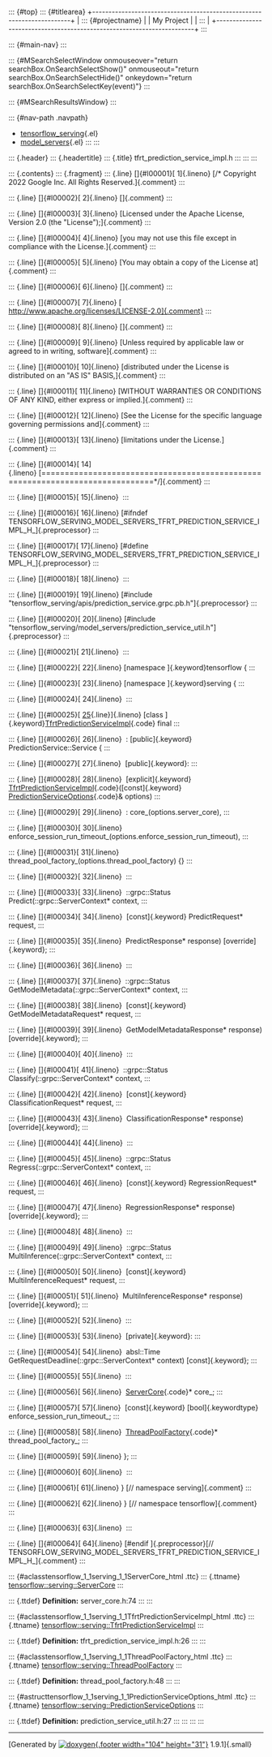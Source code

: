 ::: {#top}
::: {#titlearea}
+-----------------------------------------------------------------------+
| ::: {#projectname}                                                    |
| My Project                                                            |
| :::                                                                   |
+-----------------------------------------------------------------------+
:::

::: {#main-nav}
:::

::: {#MSearchSelectWindow onmouseover="return searchBox.OnSearchSelectShow()" onmouseout="return searchBox.OnSearchSelectHide()" onkeydown="return searchBox.OnSearchSelectKey(event)"}
:::

::: {#MSearchResultsWindow}
:::

::: {#nav-path .navpath}
-   [tensorflow\_serving](dir_bbc8937306723ff096d79d77f4a73363.html){.el}
-   [model\_servers](dir_5bce3ff2a459f05fa975e832b2676e62.html){.el}
:::
:::

::: {.header}
::: {.headertitle}
::: {.title}
tfrt\_prediction\_service\_impl.h
:::
:::
:::

::: {.contents}
::: {.fragment}
::: {.line}
[]{#l00001}[ 1]{.lineno} [/\* Copyright 2022 Google Inc. All Rights
Reserved.]{.comment}
:::

::: {.line}
[]{#l00002}[ 2]{.lineno} []{.comment}
:::

::: {.line}
[]{#l00003}[ 3]{.lineno} [Licensed under the Apache License, Version 2.0
(the \"License\");]{.comment}
:::

::: {.line}
[]{#l00004}[ 4]{.lineno} [you may not use this file except in compliance
with the License.]{.comment}
:::

::: {.line}
[]{#l00005}[ 5]{.lineno} [You may obtain a copy of the License
at]{.comment}
:::

::: {.line}
[]{#l00006}[ 6]{.lineno} []{.comment}
:::

::: {.line}
[]{#l00007}[ 7]{.lineno} [
http://www.apache.org/licenses/LICENSE-2.0]{.comment}
:::

::: {.line}
[]{#l00008}[ 8]{.lineno} []{.comment}
:::

::: {.line}
[]{#l00009}[ 9]{.lineno} [Unless required by applicable law or agreed to
in writing, software]{.comment}
:::

::: {.line}
[]{#l00010}[ 10]{.lineno} [distributed under the License is distributed
on an \"AS IS\" BASIS,]{.comment}
:::

::: {.line}
[]{#l00011}[ 11]{.lineno} [WITHOUT WARRANTIES OR CONDITIONS OF ANY KIND,
either express or implied.]{.comment}
:::

::: {.line}
[]{#l00012}[ 12]{.lineno} [See the License for the specific language
governing permissions and]{.comment}
:::

::: {.line}
[]{#l00013}[ 13]{.lineno} [limitations under the License.]{.comment}
:::

::: {.line}
[]{#l00014}[
14]{.lineno} [==============================================================================\*/]{.comment}
:::

::: {.line}
[]{#l00015}[ 15]{.lineno} 
:::

::: {.line}
[]{#l00016}[ 16]{.lineno} [\#ifndef
TENSORFLOW\_SERVING\_MODEL\_SERVERS\_TFRT\_PREDICTION\_SERVICE\_IMPL\_H\_]{.preprocessor}
:::

::: {.line}
[]{#l00017}[ 17]{.lineno} [\#define
TENSORFLOW\_SERVING\_MODEL\_SERVERS\_TFRT\_PREDICTION\_SERVICE\_IMPL\_H\_]{.preprocessor}
:::

::: {.line}
[]{#l00018}[ 18]{.lineno} 
:::

::: {.line}
[]{#l00019}[ 19]{.lineno} [\#include
\"tensorflow\_serving/apis/prediction\_service.grpc.pb.h\"]{.preprocessor}
:::

::: {.line}
[]{#l00020}[ 20]{.lineno} [\#include
\"tensorflow\_serving/model\_servers/prediction\_service\_util.h\"]{.preprocessor}
:::

::: {.line}
[]{#l00021}[ 21]{.lineno} 
:::

::: {.line}
[]{#l00022}[ 22]{.lineno} [namespace ]{.keyword}tensorflow {
:::

::: {.line}
[]{#l00023}[ 23]{.lineno} [namespace ]{.keyword}serving {
:::

::: {.line}
[]{#l00024}[ 24]{.lineno} 
:::

::: {.line}
[]{#l00025}[
[25](classtensorflow_1_1serving_1_1TfrtPredictionServiceImpl.html){.line}]{.lineno} [class
]{.keyword}[TfrtPredictionServiceImpl](classtensorflow_1_1serving_1_1TfrtPredictionServiceImpl.html){.code}
final
:::

::: {.line}
[]{#l00026}[ 26]{.lineno}  : [public]{.keyword}
PredictionService::Service {
:::

::: {.line}
[]{#l00027}[ 27]{.lineno}  [public]{.keyword}:
:::

::: {.line}
[]{#l00028}[ 28]{.lineno}  [explicit]{.keyword}
[TfrtPredictionServiceImpl](classtensorflow_1_1serving_1_1TfrtPredictionServiceImpl.html){.code}([const]{.keyword}
[PredictionServiceOptions](structtensorflow_1_1serving_1_1PredictionServiceOptions.html){.code}&
options)
:::

::: {.line}
[]{#l00029}[ 29]{.lineno}  : core\_(options.server\_core),
:::

::: {.line}
[]{#l00030}[ 30]{.lineno} 
enforce\_session\_run\_timeout\_(options.enforce\_session\_run\_timeout),
:::

::: {.line}
[]{#l00031}[ 31]{.lineno} 
thread\_pool\_factory\_(options.thread\_pool\_factory) {}
:::

::: {.line}
[]{#l00032}[ 32]{.lineno} 
:::

::: {.line}
[]{#l00033}[ 33]{.lineno}  ::grpc::Status
Predict(::grpc::ServerContext\* context,
:::

::: {.line}
[]{#l00034}[ 34]{.lineno}  [const]{.keyword} PredictRequest\* request,
:::

::: {.line}
[]{#l00035}[ 35]{.lineno}  PredictResponse\* response)
[override]{.keyword};
:::

::: {.line}
[]{#l00036}[ 36]{.lineno} 
:::

::: {.line}
[]{#l00037}[ 37]{.lineno}  ::grpc::Status
GetModelMetadata(::grpc::ServerContext\* context,
:::

::: {.line}
[]{#l00038}[ 38]{.lineno}  [const]{.keyword} GetModelMetadataRequest\*
request,
:::

::: {.line}
[]{#l00039}[ 39]{.lineno}  GetModelMetadataResponse\* response)
[override]{.keyword};
:::

::: {.line}
[]{#l00040}[ 40]{.lineno} 
:::

::: {.line}
[]{#l00041}[ 41]{.lineno}  ::grpc::Status
Classify(::grpc::ServerContext\* context,
:::

::: {.line}
[]{#l00042}[ 42]{.lineno}  [const]{.keyword} ClassificationRequest\*
request,
:::

::: {.line}
[]{#l00043}[ 43]{.lineno}  ClassificationResponse\* response)
[override]{.keyword};
:::

::: {.line}
[]{#l00044}[ 44]{.lineno} 
:::

::: {.line}
[]{#l00045}[ 45]{.lineno}  ::grpc::Status
Regress(::grpc::ServerContext\* context,
:::

::: {.line}
[]{#l00046}[ 46]{.lineno}  [const]{.keyword} RegressionRequest\*
request,
:::

::: {.line}
[]{#l00047}[ 47]{.lineno}  RegressionResponse\* response)
[override]{.keyword};
:::

::: {.line}
[]{#l00048}[ 48]{.lineno} 
:::

::: {.line}
[]{#l00049}[ 49]{.lineno}  ::grpc::Status
MultiInference(::grpc::ServerContext\* context,
:::

::: {.line}
[]{#l00050}[ 50]{.lineno}  [const]{.keyword} MultiInferenceRequest\*
request,
:::

::: {.line}
[]{#l00051}[ 51]{.lineno}  MultiInferenceResponse\* response)
[override]{.keyword};
:::

::: {.line}
[]{#l00052}[ 52]{.lineno} 
:::

::: {.line}
[]{#l00053}[ 53]{.lineno}  [private]{.keyword}:
:::

::: {.line}
[]{#l00054}[ 54]{.lineno}  absl::Time
GetRequestDeadline(::grpc::ServerContext\* context) [const]{.keyword};
:::

::: {.line}
[]{#l00055}[ 55]{.lineno} 
:::

::: {.line}
[]{#l00056}[ 56]{.lineno} 
[ServerCore](classtensorflow_1_1serving_1_1ServerCore.html){.code}\*
core\_;
:::

::: {.line}
[]{#l00057}[ 57]{.lineno}  [const]{.keyword} [bool]{.keywordtype}
enforce\_session\_run\_timeout\_;
:::

::: {.line}
[]{#l00058}[ 58]{.lineno} 
[ThreadPoolFactory](classtensorflow_1_1serving_1_1ThreadPoolFactory.html){.code}\*
thread\_pool\_factory\_;
:::

::: {.line}
[]{#l00059}[ 59]{.lineno} };
:::

::: {.line}
[]{#l00060}[ 60]{.lineno} 
:::

::: {.line}
[]{#l00061}[ 61]{.lineno} } [// namespace serving]{.comment}
:::

::: {.line}
[]{#l00062}[ 62]{.lineno} } [// namespace tensorflow]{.comment}
:::

::: {.line}
[]{#l00063}[ 63]{.lineno} 
:::

::: {.line}
[]{#l00064}[ 64]{.lineno} [\#endif ]{.preprocessor}[//
TENSORFLOW\_SERVING\_MODEL\_SERVERS\_TFRT\_PREDICTION\_SERVICE\_IMPL\_H\_]{.comment}
:::

::: {#aclasstensorflow_1_1serving_1_1ServerCore_html .ttc}
::: {.ttname}
[tensorflow::serving::ServerCore](classtensorflow_1_1serving_1_1ServerCore.html)
:::

::: {.ttdef}
**Definition:** server\_core.h:74
:::
:::

::: {#aclasstensorflow_1_1serving_1_1TfrtPredictionServiceImpl_html .ttc}
::: {.ttname}
[tensorflow::serving::TfrtPredictionServiceImpl](classtensorflow_1_1serving_1_1TfrtPredictionServiceImpl.html)
:::

::: {.ttdef}
**Definition:** tfrt\_prediction\_service\_impl.h:26
:::
:::

::: {#aclasstensorflow_1_1serving_1_1ThreadPoolFactory_html .ttc}
::: {.ttname}
[tensorflow::serving::ThreadPoolFactory](classtensorflow_1_1serving_1_1ThreadPoolFactory.html)
:::

::: {.ttdef}
**Definition:** thread\_pool\_factory.h:48
:::
:::

::: {#astructtensorflow_1_1serving_1_1PredictionServiceOptions_html .ttc}
::: {.ttname}
[tensorflow::serving::PredictionServiceOptions](structtensorflow_1_1serving_1_1PredictionServiceOptions.html)
:::

::: {.ttdef}
**Definition:** prediction\_service\_util.h:27
:::
:::
:::
:::

------------------------------------------------------------------------

[Generated by [![doxygen](doxygen.svg){.footer width="104"
height="31"}](https://www.doxygen.org/index.html) 1.9.1]{.small}
